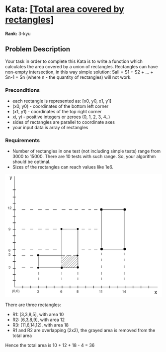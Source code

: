# Kata: [\[Total area covered by rectangles\]](https://www.codewars.com/kata/55dcdd2c5a73bdddcb000044)

**Rank:** 3-kyu

## Problem Description
Your task in order to complete this Kata is to write a function which calculates the area covered by a union of rectangles.
Rectangles can have non-empty intersection, in this way simple solution: Sall = S1 + S2 + ... + Sn-1 + Sn (where n - the quantity of rectangles) will not work.

### Preconditions
 - each rectangle is represented as: [x0, y0, x1, y1]
 - (x0, y0) - coordinates of the bottom left corner
 - (x1, y1) - coordinates of the top right corner
 - xi, yi - positive integers or zeroes (0, 1, 2, 3, 4..)
 - sides of rectangles are parallel to coordinate axes
 - your input data is array of rectangles

### Requirements
 - Number of rectangles in one test (not including simple tests) range from 3000 to 15000. There are 10 tests with such range. So, your algorithm should be optimal.
 - Sizes of the rectangles can reach values like 1e6.

![My Image](example.png)

There are three rectangles:
 - R1: [3,3,8,5], with area 10
 - R2: [6,3,8,9], with area 12
 - R3: [11,6,14,12], with area 18
 - R1 and R2 are overlapping (2x2), the grayed area is removed from the total area

Hence the total area is 10 + 12 + 18 - 4 = 36
